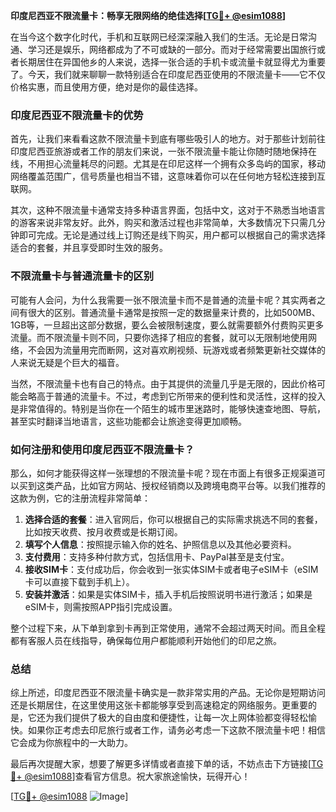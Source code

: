 **印度尼西亚不限流量卡：畅享无限网络的绝佳选择[[TG💪+ @esim1088](https://t.me/s/esim1088)]**

在当今这个数字化时代，手机和互联网已经深深融入我们的生活。无论是日常沟通、学习还是娱乐，网络都成为了不可或缺的一部分。而对于经常需要出国旅行或者长期居住在异国他乡的人来说，选择一张合适的手机卡或流量卡就显得尤为重要了。今天，我们就来聊聊一款特别适合在印度尼西亚使用的不限流量卡——它不仅价格实惠，而且使用方便，绝对是你的最佳选择。

### 印度尼西亚不限流量卡的优势

首先，让我们来看看这款不限流量卡到底有哪些吸引人的地方。对于那些计划前往印度尼西亚旅游或者工作的朋友们来说，一张不限流量卡能让你随时随地保持在线，不用担心流量耗尽的问题。尤其是在印尼这样一个拥有众多岛屿的国家，移动网络覆盖范围广，信号质量也相当不错，这意味着你可以在任何地方轻松连接到互联网。

其次，这种不限流量卡通常支持多种语言界面，包括中文，这对于不熟悉当地语言的游客来说非常友好。此外，购买和激活过程也非常简单，大多数情况下只需几分钟即可完成。无论是通过线上订购还是线下购买，用户都可以根据自己的需求选择适合的套餐，并且享受即时生效的服务。

### 不限流量卡与普通流量卡的区别

可能有人会问，为什么我需要一张不限流量卡而不是普通的流量卡呢？其实两者之间有很大的区别。普通流量卡通常是按照一定的数据量来计费的，比如500MB、1GB等，一旦超出这部分数据，要么会被限制速度，要么就需要额外付费购买更多流量。而不限流量卡则不同，只要你选择了相应的套餐，就可以无限制地使用网络，不会因为流量用完而断网，这对喜欢刷视频、玩游戏或者频繁更新社交媒体的人来说无疑是个巨大的福音。

当然，不限流量卡也有自己的特点。由于其提供的流量几乎是无限的，因此价格可能会略高于普通的流量卡。不过，考虑到它所带来的便利性和灵活性，这样的投入是非常值得的。特别是当你在一个陌生的城市里迷路时，能够快速查地图、导航，甚至实时翻译当地语言，这些功能都会让旅途变得更加顺畅。

### 如何注册和使用印度尼西亚不限流量卡？

那么，如何才能获得这样一张理想的不限流量卡呢？现在市面上有很多正规渠道可以买到这类产品，比如官方网站、授权经销商以及跨境电商平台等。以我们推荐的这款为例，它的注册流程非常简单：

1. **选择合适的套餐**：进入官网后，你可以根据自己的实际需求挑选不同的套餐，比如按天收费、按月收费或是长期订阅。
2. **填写个人信息**：按照提示输入你的姓名、护照信息以及其他必要资料。
3. **支付费用**：支持多种付款方式，包括信用卡、PayPal甚至是支付宝。
4. **接收SIM卡**：支付成功后，你会收到一张实体SIM卡或者电子eSIM卡（eSIM卡可以直接下载到手机上）。
5. **安装并激活**：如果是实体SIM卡，插入手机后按照说明书进行激活；如果是eSIM卡，则需按照APP指引完成设置。

整个过程下来，从下单到拿到卡再到正常使用，通常不会超过两天时间。而且全程都有客服人员在线指导，确保每位用户都能顺利开始他们的印尼之旅。

### 总结

综上所述，印度尼西亚不限流量卡确实是一款非常实用的产品。无论你是短期访问还是长期居住，在这里使用这张卡都能够享受到高速稳定的网络服务。更重要的是，它还为我们提供了极大的自由度和便捷性，让每一次上网体验都变得轻松愉快。如果你正考虑去印尼旅行或者工作，请务必考虑一下这款不限流量卡吧！相信它会成为你旅程中的一大助力。

最后再次提醒大家，想要了解更多详情或者直接下单的话，不妨点击下方链接[[TG💪+ @esim1088](https://t.me/s/esim1088)]查看官方信息。祝大家旅途愉快，玩得开心！

[[TG💪+ @esim1088](https://t.me/s/esim1088) ![Image](https://i.postimg.cc/4NQfJmqS/Snipaste-2025-05-13-00-14-12.png)]